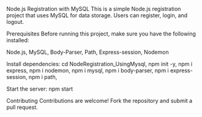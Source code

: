 Node.js Registration with MySQL
This is a simple Node.js registration project that uses MySQL for data storage. Users can register, login, and logout.

Prerequisites
Before running this project, make sure you have the following installed:

Node.js,
MySQL,
Body-Parser,
Path,
Express-session,
Nodemon

Install dependencies:
cd NodeRegistration_UsingMysql,
npm init -y,
npm i express,
npm i nodemon,
npm i mysql,
npm i body-parser,
npm i express-session,
npm i path,

Start the server:
npm start

Contributing
Contributions are welcome! Fork the repository and submit a pull request.



